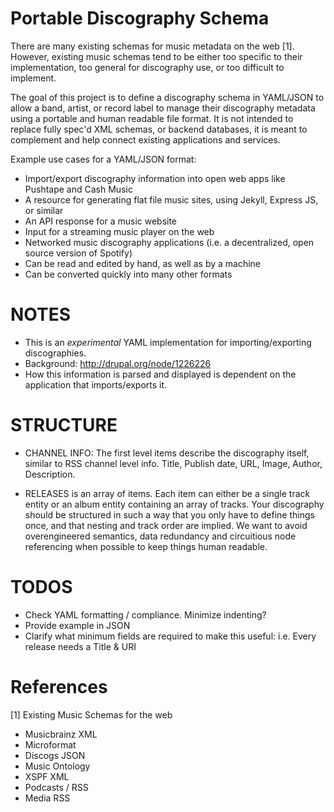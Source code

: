 Portable Discography Schema
================

There are many existing schemas for music metadata on the web [1]. However, existing music schemas tend to be either too specific to their implementation, too general for discography use, or too difficult to implement. 

The goal of this project is to define a discography schema in YAML/JSON to allow a band, artist, or record label to manage their discography metadata using a portable and human readable file format. It is not intended to replace fully spec'd XML schemas, or backend databases, it is meant to complement and help connect existing applications and services.

Example use cases for a YAML/JSON format:
  - Import/export discography information into open web apps like Pushtape and Cash Music
  - A resource for generating flat file music sites, using Jekyll, Express JS, or similar
  - An API response for a music website
  - Input for a streaming music player on the web
  - Networked music discography applications (i.e. a decentralized, open source version of Spotify)
  - Can be read and edited by hand, as well as by a machine
  - Can be converted quickly into many other formats

# NOTES
  - This is an *experimental* YAML implementation for importing/exporting discographies.
  - Background: http://drupal.org/node/1226226
  - How this information is parsed and displayed is dependent on the application that imports/exports it.

# STRUCTURE
- CHANNEL INFO: The first level items describe the discography itself, similar to RSS channel level info. Title, Publish date, URL, Image, Author, Description.

- RELEASES is an array of items. Each item can either be a single track entity or an album entity containing an array of tracks. Your discography should be structured in such a way that you only have to define things once, and that nesting and track order are implied. We want to avoid overengineered semantics, data redundancy and circuitious node referencing when possible to keep things human readable.

# TODOS
  - Check YAML formatting / compliance. Minimize indenting?
  - Provide example in JSON
  - Clarify what minimum fields are required to make this useful: i.e. Every release needs a Title & URI

# References
[1] Existing Music Schemas for the web
  - Musicbrainz XML
  - Microformat
  - Discogs JSON
  - Music Ontology
  - XSPF XML
  - Podcasts / RSS
  - Media RSS

